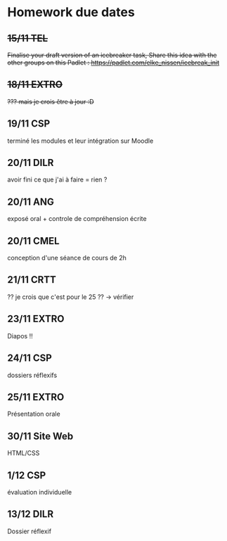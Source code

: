 # Homework due dates

## ~~15/11 TEL~~
~~Finalise your draft version of an icebreaker task, Share this idea with the other groups on this Padlet : https://padlet.com/elke_nissen/icebreak_init~~


## ~~18/11 EXTRO~~
~~??? mais je crois être à jour :D~~


## 19/11 CSP
terminé les modules et leur intégration sur Moodle

## 20/11 DILR
avoir fini ce que j'ai à faire = rien ?

## 20/11 ANG
exposé oral + controle de compréhension écrite

## 20/11 CMEL
conception d'une séance de cours de 2h



## 21/11 CRTT
?? je crois que c'est pour le 25 ?? -> vérifier


## 23/11 EXTRO
Diapos !!


## 24/11	CSP
dossiers réflexifs

## 25/11 EXTRO
Présentation orale

## 30/11 Site Web 
HTML/CSS



## 1/12	CSP
évaluation individuelle

## 13/12 DILR
Dossier réflexif


